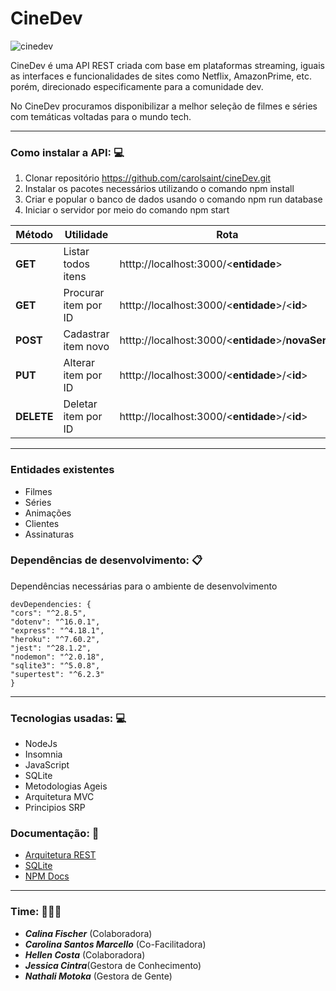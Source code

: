 
# CineDev
![cinedev](https://user-images.githubusercontent.com/88693318/177369047-47604ede-fab9-4637-a815-87eb8ef6d44e.jpg)


CineDev é uma API REST criada com base em plataformas streaming, iguais as interfaces e funcionalidades de sites como Netflix, AmazonPrime, etc. porém, direcionado especificamente para a comunidade dev.

No CineDev procuramos disponibilizar a melhor seleção de filmes e séries com temáticas voltadas para o mundo tech.



***

### Como instalar a API: 💻
1. Clonar repositório 
		https://github.com/carolsaint/cineDev.git
2. Instalar os pacotes necessários utilizando o comando
		npm install
3. Criar e popular o banco de dados usando o comando
		npm run database
4. Iniciar o servidor por meio do comando
		npm start
		
        
 | Método          | Utilidade              | Rota                    
 | ----------------| ------------------     | ------------------ | 
 | **GET**         | Listar todos itens     | htttp://localhost:3000/<**entidade**>
 | **GET**         | Procurar item por ID   | htttp://localhost:3000/<**entidade**>/<**id**>
 | **POST**        | Cadastrar item novo    | htttp://localhost:3000/<**entidade**>/**novaSerie**
 | **PUT**         | Alterar item por ID    | htttp://localhost:3000/<**entidade**>/<**id**>
 | **DELETE**      | Deletar item por ID    | htttp://localhost:3000/<**entidade**>/<**id**>

***
### Entidades existentes
- Filmes 
- Séries 
- Animações 
- Clientes 
- Assinaturas



### Dependências de desenvolvimento: 📋
Dependências necessárias para o ambiente de desenvolvimento

    devDependencies: {
    "cors": "^2.8.5",
    "dotenv": "^16.0.1",
    "express": "^4.18.1",
    "heroku": "^7.60.2",
    "jest": "^28.1.2",
    "nodemon": "^2.0.18",
    "sqlite3": "^5.0.8",
    "supertest": "^6.2.3" 
    }
    
    
 ***

### Tecnologias usadas: 💻
- NodeJs
- Insomnia  
- JavaScript
- SQLite
- Metodologias Ageis
- Arquitetura MVC
- Principios SRP


### Documentação: 📖
- [Arquitetura REST](https://pt.wikipedia.org/wiki/REST)
- [SQLite](https://github.com/TryGhost/node-sqlite3/wiki/API#statement)
- [NPM Docs](https://docs.npmjs.com/)



***
### Time: 🧑‍🤝‍🧑

- ***Calina Fischer*** (Colaboradora)
- ***Carolina Santos Marcello*** (Co-Facilitadora)
- ***Hellen Costa*** (Colaboradora)
- ***Jessica Cintra***(Gestora de Conhecimento)
- ***Nathali Motoka*** (Gestora de Gente)
